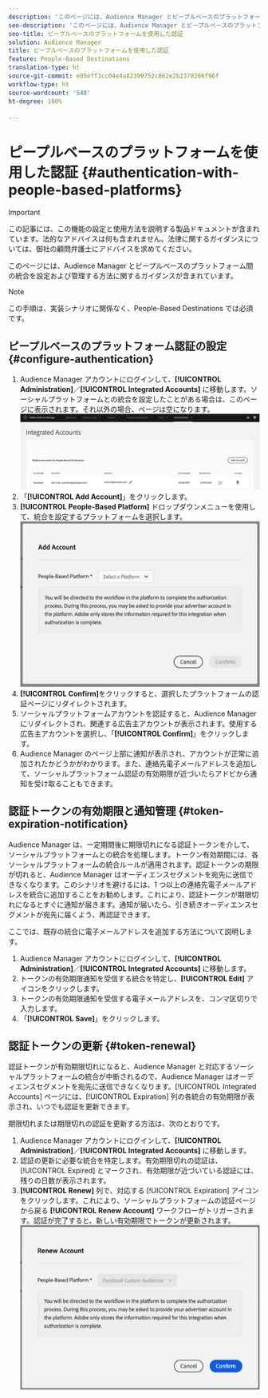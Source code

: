 ```yaml
---
description: 'このページには、Audience Manager とピープルベースのプラットフォーム間の統合を設定および管理する方法に関するガイダンスが含まれています。 '
seo-description: 'このページには、Audience Manager とピープルベースのプラットフォーム間の統合を設定および管理する方法に関するガイダンスが含まれています。 '
seo-title: ピープルベースのプラットフォームを使用した認証
solution: Audience Manager
title: ピープルベースのプラットフォームを使用した認証
feature: People-Based Destinations
translation-type: ht
source-git-commit: e05eff3cc04e4a82399752c862e2b2370286f96f
workflow-type: ht
source-wordcount: '548'
ht-degree: 100%

---
```



# ピープルベースのプラットフォームを使用した認証 {#authentication-with-people-based-platforms}

>[!IMPORTANT]
>この記事には、この機能の設定と使用方法を説明する製品ドキュメントが含まれています。法的なアドバイスは何も含まれません。法律に関するガイダンスについては、御社の顧問弁護士にアドバイスを求めてください。

このページには、Audience Manager とピープルベースのプラットフォーム間の統合を設定および管理する方法に関するガイダンスが含まれています。

>[!NOTE]
>この手順は、実装シナリオに関係なく、People-Based Destinations では必須です。

## ピープルベースのプラットフォーム認証の設定 {#configure-authentication}

1. Audience Manager アカウントにログインして、**[!UICONTROL Administration]**／**[!UICONTROL Integrated Accounts]** に移動します。ソーシャルプラットフォームとの統合を設定したことがある場合は、このページに表示されます。それ以外の場合、ページは空になります。
   ![ユーザーベースの統合](assets/pbd-config.png)
2. 「**[!UICONTROL Add Account]**」をクリックします。
3. **[!UICONTROL People-Based Platform]** ドロップダウンメニューを使用して、統合を設定するプラットフォームを選択します。
   ![ユーザーベースのプラットフォーム](assets/pbd-add.png)
4. **[!UICONTROL Confirm]**&#x200B;をクリックすると、選択したプラットフォームの認証ページにリダイレクトされます。
5. ソーシャルプラットフォームアカウントを認証すると、Audience Manager にリダイレクトされ、関連する広告主アカウントが表示されます。使用する広告主アカウントを選択し、「**[!UICONTROL Confirm]**」をクリックします。
6. Audience Manager のページ上部に通知が表示され、アカウントが正常に追加されたかどうかがわかります。また、連絡先電子メールアドレスを追加して、ソーシャルプラットフォーム認証の有効期限が近づいたらアドビから通知を受け取ることもできます。

## 認証トークンの有効期限と通知管理 {#token-expiration-notification}

Audience Manager は、一定期間後に期限切れになる認証トークンを介して、ソーシャルプラットフォームとの統合を処理します。トークン有効期間には、各ソーシャルプラットフォームの統合ルールが適用されます。認証トークンの期限が切れると、Audience Manager はオーディエンスセグメントを宛先に送信できなくなります。このシナリオを避けるには、1 つ以上の連絡先電子メールアドレスを統合に追加することをお勧めします。これにより、認証トークンが期限切れになるとすぐに通知が届きます。通知が届いたら、引き続きオーディエンスセグメントが宛先に届くよう、再認証できます。

ここでは、既存の統合に電子メールアドレスを追加する方法について説明します。

1. Audience Manager アカウントにログインして、**[!UICONTROL Administration]**／**[!UICONTROL Integrated Accounts]** に移動します。
1. トークンの有効期限通知を受信する統合を特定し、**[!UICONTROL Edit]** アイコンをクリックします。
1. トークンの有効期限通知を受信する電子メールアドレスを、コンマ区切りで入力します。
1. 「**[!UICONTROL Save]**」をクリックします。

## 認証トークンの更新 {#token-renewal}

認証トークンが有効期限切れになると、Audience Manager と対応するソーシャルプラットフォームの統合が中断されるので、Audience Manager はオーディエンスセグメントを宛先に送信できなくなります。[!UICONTROL Integrated Accounts] ページには、[!UICONTROL Expiration] 列の各統合の有効期限が表示され、いつでも認証を更新できます。

期限切れまたは期限切れの認証を更新する方法は、次のとおりです。
1. Audience Manager アカウントにログインして、**[!UICONTROL Administration]**／**[!UICONTROL Integrated Accounts]** に移動します。
1. 認証の更新に必要な統合を特定します。有効期限切れの認証は、[!UICONTROL Expired] とマークされ、有効期限が近づいている認証には、残りの日数が表示されます。
1. **[!UICONTROL Renew]** 列で、対応する [!UICONTROL Expiration] アイコンをクリックします。これにより、ソーシャルプラットフォームの認証ページから戻る **[!UICONTROL Renew Account]** ワークフローがトリガーされます。認証が完了すると、新しい有効期限でトークンが更新されます。
   ![pbd-renew](assets/pbd-renew.png)
